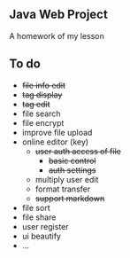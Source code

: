 ## Java Web Project
A homework of my lesson

## To do
- ~~file info edit~~
- ~~tag display~~
- ~~tag edit~~
- file search
- file encrypt
- improve file upload
- online editor (key)
    - ~~user auth access of file~~
        - ~~basic control~~
        - ~~auth settings~~
    - multiply user edit
    - format transfer
    - ~~support markdown~~
- file sort
- file share
- user register
- ui beautify
- ...